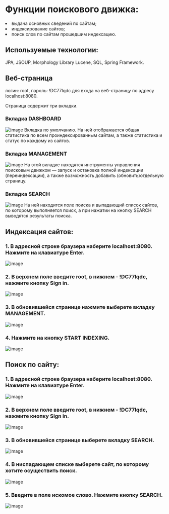 # Функции поискового движка:
 
<li>выдача основных сведений по сайтам;</li>
<li>индексирование сайтов;</li>
<li>поиск слов по сайтам прошедшим индексацию.</li>

## Используемые технологии:
JPA, JSOUP, Morphology Library Lucene, SQL, Spring Framework.  

## Веб-страница
<p>
логин: root, пароль: !DC77lqdc для входа на веб-страницу по адресу localhost:8080.
<p>
Страница содержит три вкладки.

### Вкладка DASHBOARD
![image](https://github.com/vlad17774/SearchEngine/images/Dashboard.jpg)
Вкладка по умолчанию. На ней отображается общая статистика по всем проиндексированным сайтам, а также статистика и 
статус по каждому из сайтов.

### Вкладка MANAGEMENT
![image](https://github.com/vlad17774/SearchEngine/images/Management.jpg)
На этой вкладке находятся инструменты управления поисковым движком — запуск и остановка полной индексации
(переиндексации), а также возможность добавить (обновить)отдельную страницу.

### Вкладка SEARCH
![image](https://github.com/vlad17774/SearchEngine/images/Search.jpg)
На ней находится поле поиска и выпадающий список сайтов, по которому выполняется поиск, а при нажатии на кнопку SEARCH 
выводятся результаты поиска.

## Индексация сайтов:

### 1.	В адресной строке браузера наберите localhost:8080. Нажмите на клавиатуре Enter.
![image](https://github.com/vlad17774/SearchEngine/images/1.jpg)

### 2.	В верхнем поле введите root, в нижнем - !DC77lqdc, нажмите кнопку Sign in.
![image](https://github.com/vlad17774/SearchEngine/images/1.5.jpg)

### 3.	В обновившейся странице нажмите выберете вкладку MANAGEMENT.
![image](https://github.com/vlad17774/SearchEngine/images/2.jpg)

### 4.	Нажмите на кнопку START INDEXING.
![image](https://github.com/vlad17774/SearchEngine/images/3.jpg)


## Поиск по сайту:

### 1.	В адресной строке браузера наберите localhost:8080. Нажмите на клавиатуре Enter.
![image](https://github.com/vlad17774/SearchEngine/images/1.jpg)

### 2.	В верхнем поле введите root, в нижнем - !DC77lqdc, нажмите кнопку Sign in.
![image](https://github.com/vlad17774/SearchEngine/images/1.5.jpg)

### 3.	В обновившейся странице выберете вкладку SEARCH.
![image](https://github.com/vlad17774/SearchEngine/images/4.jpg)

### 4.	В ниспадающем списке выберете сайт, по которому хотите осуществить поиск.
![image](https://github.com/vlad17774/SearchEngine/images/5.jpg)

### 5.	Введите в поле искомое слово. Нажмите кнопку SEARCH.
![image](https://github.com/vlad17774/SearchEngine/images/6.jpg)


